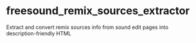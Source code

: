 # freesound_remix_sources_extractor
Extract and convert remix sources info from sound edit pages into description-friendly HTML

